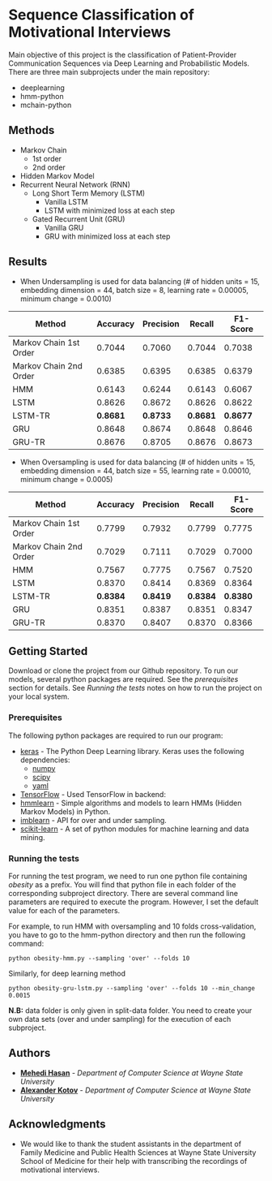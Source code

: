 # Sequence Classification of Motivational Interviews

Main objective of this project is the classification of Patient-Provider Communication Sequences via Deep Learning and Probabilistic Models. There are three main subprojects under the main repository:

* deeplearning
* hmm-python
* mchain-python

## Methods

* Markov Chain
    * 1st order
    * 2nd order
* Hidden Markov Model
* Recurrent Neural Network (RNN)
    * Long Short Term Memory (LSTM)
       * Vanilla LSTM
       * LSTM with minimized loss at each step
    * Gated Recurrent Unit (GRU)
       * Vanilla GRU
       * GRU with minimized loss at each step

## Results

* When Undersampling is used for data balancing (\# of hidden units = 15, embedding dimension = 44, batch size = 8, learning rate = 0.00005, minimum change = 0.0010)

Method | Accuracy | Precision | Recall | F1-Score
------------------ | ------------- | ------------ | ------------- | ------------
Markov Chain 1st Order | 0.7044 | 0.7060 | 0.7044 | 0.7038
Markov Chain 2nd Order | 0.6385 | 0.6395 | 0.6385 | 0.6379
HMM | 0.6143 | 0.6244 | 0.6143 | 0.6067
LSTM | 0.8626 | 0.8672 | 0.8626 | 0.8622
LSTM-TR | **0.8681** | **0.8733** | **0.8681** | **0.8677**
GRU | 0.8648 | 0.8674 | 0.8648 | 0.8646
GRU-TR | 0.8676 | 0.8705 | 0.8676 | 0.8673


* When Oversampling is used for data balancing (\# of hidden units = 15, embedding dimension = 44, batch size = 55, learning rate = 0.00010, minimum change = 0.0005)

Method | Accuracy | Precision | Recall | F1-Score
------------------ | ------------- | ------------ | ------------- | ------------
Markov Chain 1st Order | 0.7799 | 0.7932 | 0.7799 | 0.7775
Markov Chain 2nd Order | 0.7029 | 0.7111 | 0.7029 | 0.7000
HMM | 0.7567 | 0.7775 | 0.7567 | 0.7520
LSTM | 0.8370 | 0.8414 | 0.8369 | 0.8364
LSTM-TR | **0.8384** | **0.8419** | **0.8384** | **0.8380**
GRU | 0.8351 | 0.8387 | 0.8351 | 0.8347
GRU-TR | 0.8370 | 0.8407 | 0.8370 | 0.8366

## Getting Started

Download or clone the project from our Github repository. To run our models, several python packages are required. See the _prerequisites_ section for details. See _Running the tests_ notes on how to run the project on your local system.

### Prerequisites

The following python packages are required to run our program:
* [keras](https://keras.io/) - The Python Deep Learning library. Keras uses the following dependencies:
    * [numpy](https://pypi.python.org/pypi/numpy)
    * [scipy](https://pypi.python.org/pypi/scipy)
    * [yaml](https://anaconda.org/conda-forge/yaml)
* [TensorFlow](https://maven.apache.org/) - Used TensorFlow in backend:
* [hmmlearn](https://hmmlearn.readthedocs.io/en/latest/) - Simple algorithms and models to learn HMMs (Hidden Markov Models) in Python.
* [imblearn](http://contrib.scikit-learn.org/imbalanced-learn/stable/api.html#module-imblearn.over_sampling) - API for over and under sampling.
* [scikit-learn](https://pypi.python.org/pypi/scikit-learn) - A set of python modules for machine learning and data mining.


### Running the tests

For running the test program, we need to run one python file containing _obesity_ as a prefix. You will find that python file in each folder of the corresponding subproject directory. There are several command line parameters are required to execute the program. However, I set the default value for each of the parameters. 

For example, to run HMM with oversampling and 10 folds cross-validation, you have to go to the hmm-python directory and then run the following command: 
```
python obesity-hmm.py --sampling 'over' --folds 10   
```
Similarly, for deep learning method
```
python obesity-gru-lstm.py --sampling 'over' --folds 10 --min_change 0.0015
```

**N.B:** data folder is only given in split-data folder. You need to create your own data sets (over and under sampling) for the execution of each subproject.  

## Authors

* **[Mehedi Hasan](https://www.researchgate.net/profile/Mehedi_Hasan33)** - *Department of Computer Science at Wayne State University*
* **[Alexander Kotov](http://www.cs.wayne.edu/kotov/)** - *Department of Computer Science at Wayne State University*


## Acknowledgments

* We would like to thank the student assistants in the department of Family Medicine and Public Health Sciences at Wayne State University School of Medicine for their help with transcribing the recordings of motivational interviews.




